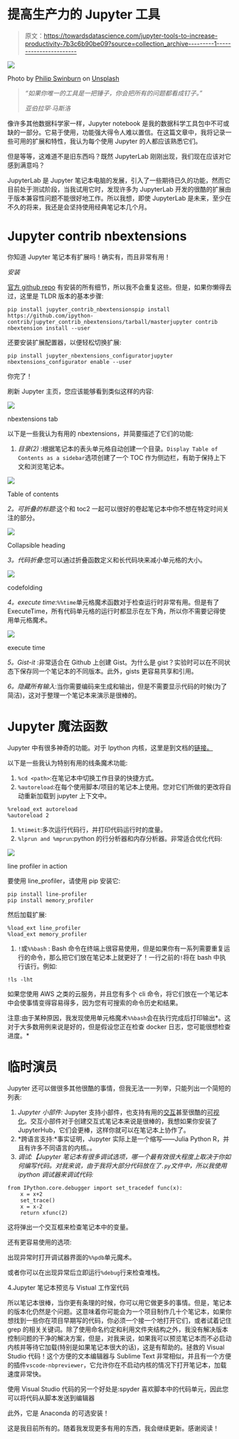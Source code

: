 # 提高生产力的 Jupyter 工具

> 原文：<https://towardsdatascience.com/jupyter-tools-to-increase-productivity-7b3c6b90be09?source=collection_archive---------1----------------------->

![](img/50437270aa7125e49e4f62b9841530be.png)

Photo by [Philip Swinburn](https://unsplash.com/photos/vS7LVkPyXJU?utm_source=unsplash&utm_medium=referral&utm_content=creditCopyText) on [Unsplash](https://unsplash.com/search/photos/tools?utm_source=unsplash&utm_medium=referral&utm_content=creditCopyText)

> *“如果你唯一的工具是一把锤子，你会把所有的问题都看成钉子。”*
> 
> *亚伯拉罕·马斯洛*

像许多其他数据科学家一样，Jupyter notebook 是我的数据科学工具包中不可或缺的一部分。它易于使用，功能强大得令人难以置信。在这篇文章中，我将记录一些可用的扩展和特性，我认为每个使用 Jupyter 的人都应该熟悉它们。

但是等等，这难道不是旧东西吗？既然 JupyterLab 刚刚出现，我们现在应该对它感到满意吗？

JupyterLab 是 Jupyter 笔记本电脑的发展，引入了一些期待已久的功能，然而它目前处于测试阶段，当我试用它时，发现许多为 JupyterLab 开发的很酷的扩展由于版本兼容性问题不能很好地工作。所以我想，即使 JupyterLab 是未来，至少在不久的将来，我还是会坚持使用经典笔记本几个月。

# Jupyter contrib nbextensions

你知道 Jupyter 笔记本有扩展吗！确实有，而且非常有用！

*安装*

[官方 github repo](https://github.com/ipython-contrib/jupyter_contrib_nbextensions) 有安装的所有细节，所以我不会重复这些。但是，如果你懒得去过，这里是 TLDR 版本的基本步骤:

```
pip install jupyter_contrib_nbextensionspip install https://github.com/ipython-contrib/jupyter_contrib_nbextensions/tarball/masterjupyter contrib nbextension install --user
```

还要安装扩展配置器，以便轻松切换扩展:

```
pip install jupyter_nbextensions_configuratorjupyter nbextensions_configurator enable --user
```

你完了！

刷新 Jupyter 主页，您应该能够看到类似这样的内容:

![](img/3d8a2ea50f88b22f91c3ed72631d2c07.png)

nbextensions tab

以下是一些我认为有用的 nbextensions，并简要描述了它们的功能:

1.  *目录(2)* :根据笔记本的表头单元格自动创建一个目录。`Display Table of Contents as a sidebar`选项创建了一个 TOC 作为侧边栏，有助于保持上下文和浏览笔记本。

![](img/4c34b209ea428860f373b8b6c8d4be9d.png)

Table of contents

*2。可折叠的标题*:这个和 toc2 一起可以很好的卷起笔记本中你不想在特定时间关注的部分。

![](img/a9cc3629c501a68d0917341cfcc6a5be.png)

Collapsible heading

*3。代码折叠*:您可以通过折叠函数定义和长代码块来减小单元格的大小。

![](img/48ef6c4c06dea78baeb5ed17b70db714.png)

codefolding

*4。execute time*:`%%time`单元格魔术函数对于检查运行时非常有用。但是有了 ExecuteTime，所有代码单元格的运行时都显示在左下角，所以你不需要记得使用单元格魔术。

![](img/ffd0e4128c7c15c7593827828e36180b.png)

execute time

*5。Gist-it* :非常适合在 Github 上创建 Gist。为什么是 gist？实验时可以在不同状态下保存同一个笔记本的不同版本。此外，gists 更容易共享和引用。

*6。隐藏所有输入*:当你需要编码来生成和输出，但是不需要显示代码的时候(为了简洁)，这对于整理一个笔记本来演示是很棒的。

# Jupyter 魔法函数

Jupyter 中有很多神奇的功能。对于 Ipython 内核，这里是到文档的[链接。](http://ipython.readthedocs.io/en/stable/interactive/magics.html)

以下是一些我认为特别有用的线条魔术功能:

1.  `%cd <path>`:在笔记本中切换工作目录的快捷方式。
2.  `%autoreload`:在每个使用脚本/项目的笔记本上使用。您对它们所做的更改将自动重新加载到 jupyter 上下文中。

```
%reload_ext autoreload
%autoreload 2
```

1.  `%timeit`:多次运行代码行，并打印代码运行时的度量。
2.  `%lprun and %mprun`:python 的行分析器和内存分析器。非常适合优化代码:

![](img/50fac90d8d1f50f47beb79e8d807f4d5.png)

line profiler in action

要使用 line_profiler，请使用 pip 安装它:

```
pip install line-profiler
pip install memory_profiler
```

然后加载扩展:

```
%load_ext line_profiler
%load_ext memory_profiler
```

1.  `!`或`%%bash` : Bash 命令在终端上很容易使用，但是如果你有一系列需要重复运行的命令，那么把它们放在笔记本上就更好了！一行之前的`!`将在 bash 中执行该行。例如:

```
!ls -lht
```

如果您使用 AWS 之类的云服务，并且您有多个 cli 命令，将它们放在一个笔记本中会使事情变得容易得多，因为您有可搜索的命令历史和结果。

注意:由于某种原因，我发现使用单元格魔术`%%bash`会在执行完成后打印输出*。这对于大多数用例来说是好的，但是假设您正在检查 docker 日志，您可能很想检查进度。*

# 临时演员

Jupyter 还可以做很多其他很酷的事情，但我无法一一列举，只能列出一个简短的列表:

1.  *Jupyter 小部件:* Jupyter 支持小部件，也支持有用的[交互](https://ipywidgets.readthedocs.io/en/latest/examples/Widget%20List.html)甚至很酷的[可视化](http://jupyter.org/widgets)。交互小部件对于创建交互式笔记本来说是很棒的，我想如果你安装了 JupyterHub，它们会更棒，这样你就可以在笔记本上协作了。
2.  *跨语言支持:*事实证明，Jupyter 实际上是一个缩写——Julia Python R，并且有许多不同语言的内核。。
3.  *调试:【Jupyter 笔记本有很多调试选项，哪一个最有效很大程度上取决于你如何编写代码。对我来说，由于我将大部分代码放在了`.py`文件中，所以我使用 ipython 调试器来调试代码:*

```
from IPython.core.debugger import set_tracedef func(x):
	x = x+2
	set_trace()
	x = x-2
	return xfunc(2)
```

这将弹出一个交互框来检查笔记本中的变量。

还有更容易使用的选项:

出现异常时打开调试器界面的`%%pdb`单元魔术。

或者你可以在出现异常后立即运行`%debug`行来检查堆栈。

4.Jupyter 笔记本预览与 Vistual 工作室代码

所以笔记本很棒，当你更有条理的时候，你可以用它做更多的事情。但是，笔记本的版本化仍然是个问题。这意味着你可能会为一个项目制作几十个笔记本，如果你想找到一些你在项目早期写的代码，你必须一个接一个地打开它们，或者试着记住 grep 的相关关键词。除了使用命名约定和利用文件夹结构之外，我没有解决版本控制问题的干净的解决方案，但是，对我来说，如果我可以预览笔记本而不必启动内核并等待它加载(特别是如果笔记本很大的话)，这是有帮助的。拯救的 Visual Studio 代码！这个方便的文本编辑器与 Sublime Text 非常相似，并且有一个方便的插件`vscode-nbpreviewer`，它允许你在不启动内核的情况下打开笔记本，加载速度非常快。

使用 Visual Studio 代码的另一个好处是:spyder 喜欢脚本中的代码单元，因此您可以将代码从脚本发送到编辑器

此外，它是 Anaconda 的可选安装！

这是我目前所有的。随着我发现更多有用的东西，我会继续更新。感谢阅读！